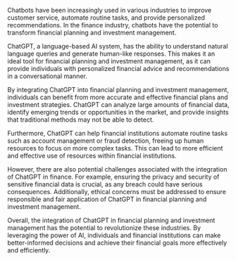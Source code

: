 

Chatbots have been increasingly used in various industries to improve customer service, automate routine tasks, and provide personalized recommendations. In the finance industry, chatbots have the potential to transform financial planning and investment management.

ChatGPT, a language-based AI system, has the ability to understand natural language queries and generate human-like responses. This makes it an ideal tool for financial planning and investment management, as it can provide individuals with personalized financial advice and recommendations in a conversational manner.

By integrating ChatGPT into financial planning and investment management, individuals can benefit from more accurate and effective financial plans and investment strategies. ChatGPT can analyze large amounts of financial data, identify emerging trends or opportunities in the market, and provide insights that traditional methods may not be able to detect.

Furthermore, ChatGPT can help financial institutions automate routine tasks such as account management or fraud detection, freeing up human resources to focus on more complex tasks. This can lead to more efficient and effective use of resources within financial institutions.

However, there are also potential challenges associated with the integration of ChatGPT in finance. For example, ensuring the privacy and security of sensitive financial data is crucial, as any breach could have serious consequences. Additionally, ethical concerns must be addressed to ensure responsible and fair application of ChatGPT in financial planning and investment management.

Overall, the integration of ChatGPT in financial planning and investment management has the potential to revolutionize these industries. By leveraging the power of AI, individuals and financial institutions can make better-informed decisions and achieve their financial goals more effectively and efficiently.


